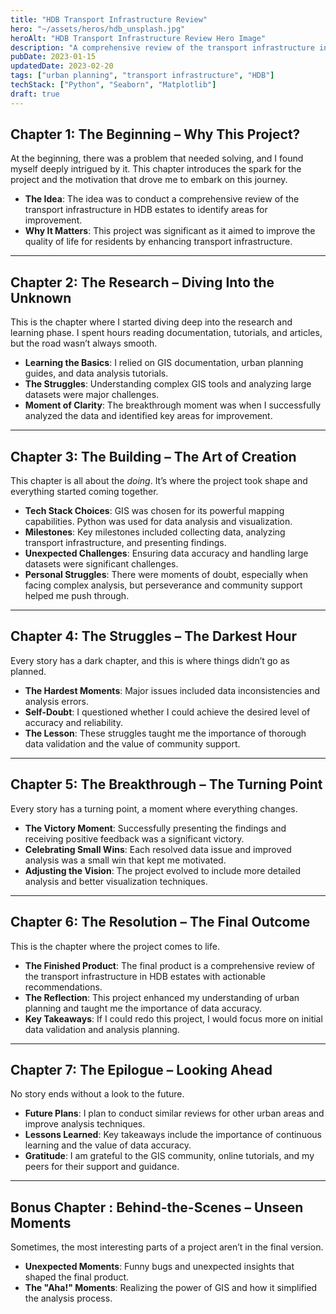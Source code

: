 ```yaml
---
title: "HDB Transport Infrastructure Review"
hero: "~/assets/heros/hdb_unsplash.jpg"
heroAlt: "HDB Transport Infrastructure Review Hero Image"
description: "A comprehensive review of the transport infrastructure in HDB estates to identify areas for improvement."
pubDate: 2023-01-15
updatedDate: 2023-02-20
tags: ["urban planning", "transport infrastructure", "HDB"]
techStack: ["Python", "Seaborn", "Matplotlib"]
draft: true
---
```


## Chapter 1: The Beginning – Why This Project?

At the beginning, there was a problem that needed solving, and I found myself deeply intrigued by it. This chapter introduces the spark for the project and the motivation that drove me to embark on this journey.

- **The Idea**: The idea was to conduct a comprehensive review of the transport infrastructure in HDB estates to identify areas for improvement.
- **Why It Matters**: This project was significant as it aimed to improve the quality of life for residents by enhancing transport infrastructure.

---

## Chapter 2: The Research – Diving Into the Unknown

This is the chapter where I started diving deep into the research and learning phase. I spent hours reading documentation, tutorials, and articles, but the road wasn’t always smooth.

- **Learning the Basics**: I relied on GIS documentation, urban planning guides, and data analysis tutorials.
- **The Struggles**: Understanding complex GIS tools and analyzing large datasets were major challenges.
- **Moment of Clarity**: The breakthrough moment was when I successfully analyzed the data and identified key areas for improvement.

---

## Chapter 3: The Building – The Art of Creation

This chapter is all about the _doing_. It’s where the project took shape and everything started coming together.

- **Tech Stack Choices**: GIS was chosen for its powerful mapping capabilities. Python was used for data analysis and visualization.
- **Milestones**: Key milestones included collecting data, analyzing transport infrastructure, and presenting findings.
- **Unexpected Challenges**: Ensuring data accuracy and handling large datasets were significant challenges.
- **Personal Struggles**: There were moments of doubt, especially when facing complex analysis, but perseverance and community support helped me push through.

---

## Chapter 4: The Struggles – The Darkest Hour

Every story has a dark chapter, and this is where things didn’t go as planned.

- **The Hardest Moments**: Major issues included data inconsistencies and analysis errors.
- **Self-Doubt**: I questioned whether I could achieve the desired level of accuracy and reliability.
- **The Lesson**: These struggles taught me the importance of thorough data validation and the value of community support.

---

## Chapter 5: The Breakthrough – The Turning Point

Every story has a turning point, a moment where everything changes.

- **The Victory Moment**: Successfully presenting the findings and receiving positive feedback was a significant victory.
- **Celebrating Small Wins**: Each resolved data issue and improved analysis was a small win that kept me motivated.
- **Adjusting the Vision**: The project evolved to include more detailed analysis and better visualization techniques.

---

## Chapter 6: The Resolution – The Final Outcome

This is the chapter where the project comes to life.

- **The Finished Product**: The final product is a comprehensive review of the transport infrastructure in HDB estates with actionable recommendations.
- **The Reflection**: This project enhanced my understanding of urban planning and taught me the importance of data accuracy.
- **Key Takeaways**: If I could redo this project, I would focus more on initial data validation and analysis planning.

---

## Chapter 7: The Epilogue – Looking Ahead

No story ends without a look to the future.

- **Future Plans**: I plan to conduct similar reviews for other urban areas and improve analysis techniques.
- **Lessons Learned**: Key takeaways include the importance of continuous learning and the value of data accuracy.
- **Gratitude**: I am grateful to the GIS community, online tutorials, and my peers for their support and guidance.

---

## Bonus Chapter : Behind-the-Scenes – Unseen Moments

Sometimes, the most interesting parts of a project aren’t in the final version.

- **Unexpected Moments**: Funny bugs and unexpected insights that shaped the final product.
- **The "Aha!" Moments**: Realizing the power of GIS and how it simplified the analysis process.
